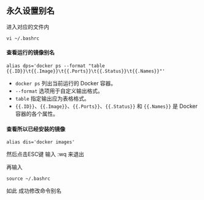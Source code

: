 ## 永久设置别名

进入对应的文件内

```shell
vi ~/.bashrc
```

#### 查看运行的镜像别名

```shell
alias dps='docker ps --format "table {{.ID}}\t{{.Image}}\t{{.Ports}}\t{{.Status}}\t{{.Names}}"'
```

- `docker ps` 列出当前运行的 Docker 容器。
- `--format` 选项用于自定义输出格式。
- `table` 指定输出应为表格格式。
- `{{.ID}}`、`{{.Image}}`、`{{.Ports}}`、`{{.Status}}` 和 `{{.Names}}` 是 Docker 容器的各个属性。

#### 查看所以已经安装的镜像

```shell
alias dis='docker images'
```

然后点击ESC键 输入 :wq 来退出

再输入 

```shell
source ~/.bashrc
```

如此 成功修改命令别名
